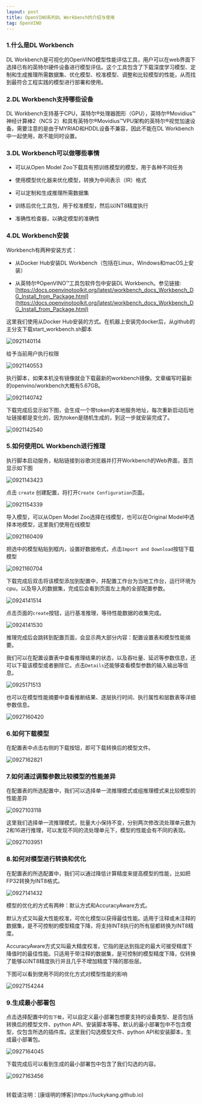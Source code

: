 ```yaml
---
layout: post
title: OpenVINO系列DL Workbench的介绍与使用
tag: OpenVINO
---
```


### 1.什么是DL Workbench 

DL Workbench是可视化的OpenVINO模型性能评估工具，用户可以在web界面下选择已有的英特尔硬件设备进行模型评估。这个工具包含了下载深度学习模型、定制和生成推理所需数据集、优化模型、校准模型、调整和比较模型的性能，从而找到最符合工程实践的模型进行部署和使用。

### 2.DL Workbench支持哪些设备

DL Workbench支持基于CPU，英特尔®处理器图形（GPU），英特尔®Movidius™神经计算棒2（NCS 2）和具有英特尔®Movidius™VPU架构的英特尔®视觉加速设备。需要注意的是由于MYRIAD和HDDL设备不兼容，因此不能在DL Workbench中一起使用，故不能同时设置。

### 3.DL Workbench可以做哪些事情

- 可以从Open Model Zoo下载具有预训练模型的模型，用于各种不同任务

- 使用模型优化器来优化模型，转换为中间表示（IR）格式

- 可以定制和生成推理所需数据集

- 训练后优化工具包，用于校准模型，然后以INT8精度执行

- 准确性检查器，以确定模型的准确性

### 4.DL Workbench安装

Workbench有两种安装方式：

- 从Docker Hub安装DL Workbench（包括在Linux，Windows和macOS上安装）

- 从英特尔®OpenVINO™工具包软件包中安装DL Workbench。参见链接:[https://docs.openvinotoolkit.org/latest/workbench_docs_Workbench_DG_Install_from_Package.html](https://docs.openvinotoolkit.org/latest/workbench_docs_Workbench_DG_Install_from_Package.html)

这里我们使用从Docker Hub安装的方式。在机器上安装完docker后，从github的主分支下载start_workbench.sh脚本

![0921140114](https://cdn.jsdelivr.net/gh/luckykang/picture_bed/blogs_images/0921140114.png)

给予当前用户执行权限

![0921140553](https://cdn.jsdelivr.net/gh/luckykang/picture_bed/blogs_images/0921140553.png)

执行脚本，如果本机没有镜像就会下载最新的workbench镜像。文章编写时最新的openvino/workbench大概有5.67GB。

![0921140742](https://cdn.jsdelivr.net/gh/luckykang/picture_bed/blogs_images/0921140742.png)

下载完成后显示如下图，会生成一个带token的本地服务地址，每次重新启动后地址链接都是变化的，因为token是随机生成的，到这一步就安装完成了。

![0921142540](https://cdn.jsdelivr.net/gh/luckykang/picture_bed/blogs_images/0921142540.png)

### 5.如何使用DL Workbench进行推理

执行脚本启动服务，粘贴链接到谷歌浏览器并打开Workbench的Web界面，首页显示如下图

![0921143423](https://cdn.jsdelivr.net/gh/luckykang/picture_bed/blogs_images/0921143423.png)

点击 `create` 创建配置，将打开`Create Configuration`页面。

![0921154339](https://cdn.jsdelivr.net/gh/luckykang/picture_bed/blogs_images/0921154339.png)

导入模型，可以从Open Model Zoo选择在线模型，也可以在Original Model中选择本地模型，这里我们使用在线模型

![0921160409](https://cdn.jsdelivr.net/gh/luckykang/picture_bed/blogs_images/0921160409.png)

把选中的模型粘贴到框内，设置好数据格式，点击`Import and Download`按钮下载模型

![0921160704](https://cdn.jsdelivr.net/gh/luckykang/picture_bed/blogs_images/0921160704.png)

下载完成后双击将该模型添加到配置中，并配置工作台为当地工作台，运行环境为cpu，以及导入的数据集，完成后会看到页面左上角的全部配置参数。

![0924141514](https://cdn.jsdelivr.net/gh/luckykang/picture_bed/blogs_images/0924141514.png)

点击页面的`create`按钮，运行基准推理，等待性能数据的收集完成。

![0924141530](https://cdn.jsdelivr.net/gh/luckykang/picture_bed/blogs_images/0924141530.png)

推理完成后会跳转到配置页面，会显示两大部分内容：配置设置表和模型性能摘要。

我们可以在配置设置表中查看推理结果的状态，以及吞吐量、延迟等参数信息，还可以下载该模型或者删除它。点击`Details`还能够查看模型参数的输入输出等信息。

![0925171513](https://cdn.jsdelivr.net/gh/luckykang/picture_bed/blogs_images/0925171513.png)

也可以在模型性能摘要中查看推断结果、逐层执行时间、执行属性和层数表等详细参数信息。

![0927160420](https://cdn.jsdelivr.net/gh/luckykang/picture_bed/blogs_images/0927160420.png)

### 6.如何下载模型

在配置表中点击右侧的下载按钮，即可下载转换后的模型文件。

![0927162821](https://cdn.jsdelivr.net/gh/luckykang/picture_bed/blogs_images/0927162821.png)

### 7.如何通过调整参数比较模型的性能差异

在配置表的所选配置中，我们可以选择单一流推理模式或组推理模式来比较模型的性能差异

![0927103118](https://cdn.jsdelivr.net/gh/luckykang/picture_bed/blogs_images/0927103118.png)

这里我们选择单一流推理模式，批量大小保持不变，分别两次修改流处理单元数为2和16进行推理，可以发现不同的流处理单元下，模型的性能会有不同的表现。

![0927103951](https://cdn.jsdelivr.net/gh/luckykang/picture_bed/blogs_images/0927103951.png)

### 8.如何对模型进行转换和优化

在配置表的所选配置中，我们可以通过降低计算精度来提高模型的性能，比如把FP32转换为INT8格式。

![0927141432](https://cdn.jsdelivr.net/gh/luckykang/picture_bed/blogs_images/0927141432.png)

模型的优化的方式有两种：默认方式和AccuracyAware方式。

默认方式又叫最大性能校准，可优化模型以获得最佳性能。适用于注释或未注释的数据集，是不可控制的模型精度下降，将支持INT8执行的所有层都转换为INT8精度。

AccuracyAware方式又叫最大精度校准，它指的是达到指定的最大可接受精度下降值时的最佳性能。只适用于带注释的数据集，是可控制的模型精度下降，仅转换了能够以INT8精度执行并且几乎不增加精度下降的那些层。

下图可以看到使用不同的优化方式对模型性能的影响

![0927154244](https://cdn.jsdelivr.net/gh/luckykang/picture_bed/blogs_images/0927154244.png)

### 9.生成最小部署包

点击选择配置中的`包下载`，可以自定义最小部署包想要支持的设备类型、是否包括转换后的模型文件、python API、安装脚本等等。默认的最小部署包中不包含模型，仅包含所选的插件库。这里我们勾选模型文件、python API和安装脚本，生成最小部署包。

![0927164045](https://cdn.jsdelivr.net/gh/luckykang/picture_bed/blogs_images/0927164045.png)

下载完成后可以看到生成的最小部署包中包含了我们勾选的内容。

![0927163456](https://cdn.jsdelivr.net/gh/luckykang/picture_bed/blogs_images/0927163456.png)






<br>
转载请注明：[康瑶明的博客](https://luckykang.github.io)